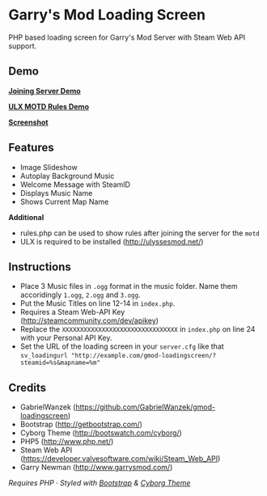 Garry's Mod Loading Screen
==================

PHP based loading screen for Garry's Mod Server with Steam Web API support.

## Demo

**[Joining Server Demo](http://au1st3in.no-ip.info/gmod/?steamid=76561198026915793&mapname=gm_bigcity)**

**[ULX MOTD Rules Demo](http://au1st3in.no-ip.info/gmod/rules.php)**

**[Screenshot](http://i.imgur.com/GjxCBJT.jpg)**

## Features

- Image Slideshow
- Autoplay Background Music
- Welcome Message with SteamID
- Displays Music Name
- Shows Current Map Name

**Additional**
- rules.php can be used to show rules after joining the server for the `motd`
- ULX is required to be installed (http://ulyssesmod.net/)


## Instructions

* Place 3 Music files in `.ogg` format in the music folder. Name them accoridingly `1.ogg`, `2.ogg` and `3.ogg`.
* Put the Music Titles on line 12-14 in `index.php`.
* Requires a Steam Web-API Key (http://steamcommunity.com/dev/apikey)
* Replace the `XXXXXXXXXXXXXXXXXXXXXXXXXXXXXXXX` in `index.php` on line 24 with your Personal API Key.
* Set the URL of the loading screen in your `server.cfg` like that `sv_loadingurl "http://example.com/gmod-loadingscreen/?steamid=%s&mapname=%m"`

## Credits
* GabrielWanzek (https://github.com/GabrielWanzek/gmod-loadingscreen)
* Bootstrap (http://getbootstrap.com/)
* Cyborg Theme (http://bootswatch.com/cyborg/)
* PHP5 (http://www.php.net/)
* Steam Web API (https://developer.valvesoftware.com/wiki/Steam_Web_API)
* Garry Newman (http://www.garrysmod.com/)

_Requires PHP_ &middot; _Styled with [Bootstrap](http://getbootstrap.com/) & [Cyborg Theme](http://bootswatch.com/cyborg/)_







